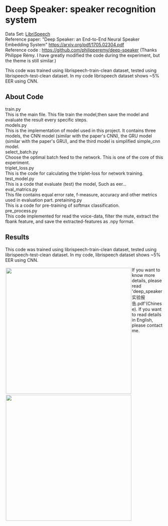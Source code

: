 #  Deep Speaker: speaker recognition system

Data Set: [LibriSpeech](http://www.openslr.org/12/)  
Reference paper: "Deep Speaker: an End-to-End Neural Speaker Embedding System" https://arxiv.org/pdf/1705.02304.pdf  
Reference code : https://github.com/philipperemy/deep-speaker (Thanks Philippe Rémy. I have greatly modified the code during the experiment, but the theme is still similar.)  
  
This code was trained using librispeech-train-clean dataset, tested using librispeech-test-clean dataset. In my code librispeech dataset shows ~5% EER using CNN.   
  
## About Code
train.py  
This is the main file. This file train the model,then save the model and evaluate the result every specific steps.  
models.py  
This is the implementation of model used in this project. It contains three models, the CNN model (similar with the paper's CNN), the GRU model (similar with the paper's GRU), and the third model is simplified simple_cnn model.  
select_batch.py  
Choose the optimal batch feed to the network. This is one of the core of this experiment.   
triplet_loss.py  
This is the code for calculating the triplet-loss for network training.  
test_model.py  
This is a code that evaluate (test) the model, Such as eer...   
eval_matrics.py  
This file contains equal error rate, f-measure, accuracy and other metrics used in evaluation part. 
pretaining.py  
This is a code for pre-training of softmax classification.  
pre_process.py  
This code implemented for read the voice-data, filter the mute, extract the fbank feature, and save the extracted-features as .npy format.  
  
## Results  
This code was trained using librispeech-train-clean dataset, tested using librispeech-test-clean dataset. In my code, librispeech dataset shows ~5% EER using CNN. 
  
<div style="float:left;border:solid 1px 000;margin:2px;"><img src="https://github.com/Walleclipse/Deep_Speaker-speaker_recognition_system/raw/master/demo/loss.png"  width="400" ></div>
<div style="float:left;border:solid 1px 000;margin:2px;"><img src="https://github.com/Walleclipse/Deep_Speaker-speaker_recognition_system/raw/master/demo/EER.png" width="400" ></div>  
    
  If you want to know more details, please read 'deep_speaker实验报告.pdf'(Chinese). If you want to read details in English, please contact me.  
